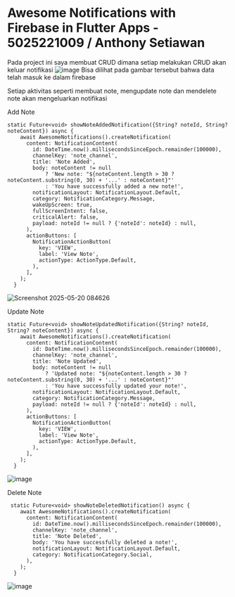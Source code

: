 # Awesome Notifications with Firebase in Flutter Apps - 5025221009 / Anthony Setiawan

Pada project ini saya membuat CRUD dimana setiap melakukan CRUD akan keluar notifikasi
![image](https://github.com/user-attachments/assets/006c25ab-7788-42c8-8b94-4631dc282383)
Bisa dilihat pada gambar tersebut bahwa data telah masuk ke dalam firebase


Setiap aktivitas seperti membuat note, mengupdate note dan mendelete note akan mengeluarkan notifikasi

Add Note
```
static Future<void> showNoteAddedNotification({String? noteId, String? noteContent}) async {
    await AwesomeNotifications().createNotification(
      content: NotificationContent(
        id: DateTime.now().millisecondsSinceEpoch.remainder(100000),
        channelKey: 'note_channel',
        title: 'Note Added',
        body: noteContent != null
            ? 'New note: "${noteContent.length > 30 ? noteContent.substring(0, 30) + '...' : noteContent}"'
            : 'You have successfully added a new note!',
        notificationLayout: NotificationLayout.Default,
        category: NotificationCategory.Message,
        wakeUpScreen: true,
        fullScreenIntent: false,
        criticalAlert: false,
        payload: noteId != null ? {'noteId': noteId} : null,
      ),
      actionButtons: [
        NotificationActionButton(
          key: 'VIEW',
          label: 'View Note',
          actionType: ActionType.Default,
        ),
      ],
    );
  }
```
![Screenshot 2025-05-20 084626](https://github.com/user-attachments/assets/0a76d9fb-d6d3-40c1-870b-9cd122f040d0)

Update Note
```
static Future<void> showNoteUpdatedNotification({String? noteId, String? noteContent}) async {
    await AwesomeNotifications().createNotification(
      content: NotificationContent(
        id: DateTime.now().millisecondsSinceEpoch.remainder(100000),
        channelKey: 'note_channel',
        title: 'Note Updated',
        body: noteContent != null
            ? 'Updated note: "${noteContent.length > 30 ? noteContent.substring(0, 30) + '...' : noteContent}"'
            : 'You have successfully updated your note!',
        notificationLayout: NotificationLayout.Default,
        category: NotificationCategory.Message,
        payload: noteId != null ? {'noteId': noteId} : null,
      ),
      actionButtons: [
        NotificationActionButton(
          key: 'VIEW',
          label: 'View Note',
          actionType: ActionType.Default,
        ),
      ],
    );
  }
```
![image](https://github.com/user-attachments/assets/2debdb85-aa96-430f-bc99-300914ceee08)

Delete Note
```
 static Future<void> showNoteDeletedNotification() async {
    await AwesomeNotifications().createNotification(
      content: NotificationContent(
        id: DateTime.now().millisecondsSinceEpoch.remainder(100000),
        channelKey: 'note_channel',
        title: 'Note Deleted',
        body: 'You have successfully deleted a note!',
        notificationLayout: NotificationLayout.Default,
        category: NotificationCategory.Social,
      ),
    );
  }
```
![image](https://github.com/user-attachments/assets/46b70968-00f0-493a-bba1-e11673913ef8)



